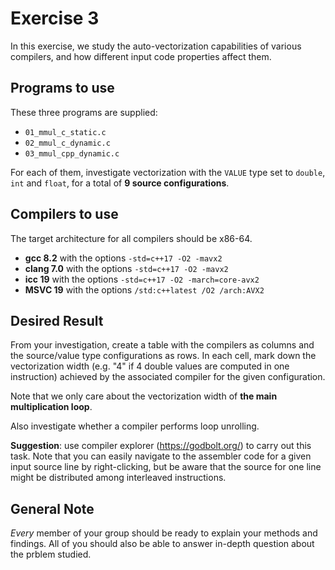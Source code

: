 # Exercise 3

In this exercise, we study the auto-vectorization capabilities of various compilers,
and how different input code properties affect them.

## Programs to use

These three programs are supplied:
- `01_mmul_c_static.c`
- `02_mmul_c_dynamic.c`
- `03_mmul_cpp_dynamic.c`

For each of them, investigate vectorization with the `VALUE` type set to `double`, `int` and `float`, for a total of **9 source configurations**. 

## Compilers to use

The target architecture for all compilers should be x86-64.

- **gcc 8.2** with the options `-std=c++17 -O2 -mavx2`
- **clang 7.0** with the options `-std=c++17 -O2 -mavx2`
- **icc 19** with the options `-std=c++17 -O2 -march=core-avx2`
- **MSVC 19** with the options `/std:c++latest /O2 /arch:AVX2`

## Desired Result

From your investigation, create a table with the compilers as columns and the source/value type configurations as rows. In each cell, mark down the vectorization width (e.g. "4" if 4 double values are computed in one instruction) achieved by the associated compiler for the given configuration.

Note that we only care about the vectorization width of **the main multiplication loop**.

Also investigate whether a compiler performs loop unrolling.

**Suggestion**: use compiler explorer (https://godbolt.org/) to carry out this task. 
Note that you can easily navigate to the assembler code for a given input source line by right-clicking, but be aware that the source for one line might be distributed among interleaved instructions.

## General Note
*Every* member of your group should be ready to explain your methods and findings. All of you should also be able to answer in-depth question about the prblem studied.
